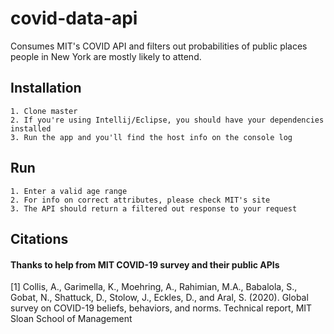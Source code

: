 # covid-data-api
Consumes MIT's COVID API and filters out probabilities of public places people in New York are mostly likely to attend.

## Installation
    1. Clone master
    2. If you're using Intellij/Eclipse, you should have your dependencies installed
    3. Run the app and you'll find the host info on the console log

## Run
    1. Enter a valid age range
    2. For info on correct attributes, please check MIT's site
    3. The API should return a filtered out response to your request

## Citations
#### Thanks to help from MIT COVID-19 survey and their public APIs
<a id="1">[1]</a>
Collis, A., Garimella, K., Moehring, A., Rahimian, M.A., Babalola, S., Gobat, N., Shattuck, D.,  Stolow, J., Eckles, D., and Aral, S. (2020). Global survey on COVID-19 beliefs, behaviors, and norms. Technical report, MIT Sloan School of Management
